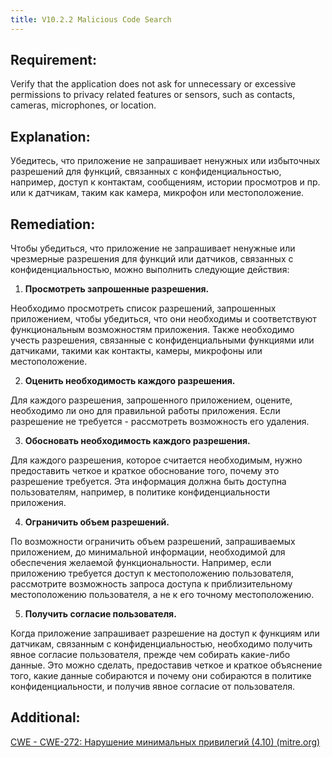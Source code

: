 ```yaml
---
title: V10.2.2 Malicious Code Search
---
```


## Requirement:

Verify that the application does not ask for unnecessary or excessive permissions to privacy related features or sensors, such as contacts, cameras, microphones, or location.

## Explanation:

Убедитесь, что приложение не запрашивает ненужных или избыточных разрешений для функций, связанных с конфиденциальностью, например, доступ к контактам, сообщениям, истории просмотров и пр. или к датчикам, таким как камера, микрофон или местоположение.

## Remediation:

Чтобы убедиться, что приложение не запрашивает ненужные или чрезмерные разрешения для функций или датчиков, связанных с конфиденциальностью, можно выполнить следующие действия:

1. **Просмотреть запрошенные разрешения.**

Необходимо просмотреть список разрешений, запрошенных приложением, чтобы убедиться, что они необходимы и соответствуют функциональным возможностям приложения. Также необходимо учесть разрешения, связанные с конфиденциальными функциями или датчиками, такими как контакты, камеры, микрофоны или местоположение.

2. **Оценить необходимость каждого разрешения.**

Для каждого разрешения, запрошенного приложением, оцените, необходимо ли оно для правильной работы приложения. Если разрешение не требуется - рассмотреть возможность его удаления.

3. **Обосновать необходимость каждого разрешения.**

Для каждого разрешения, которое считается необходимым, нужно предоставить четкое и краткое обоснование того, почему это разрешение требуется. Эта информация должна быть доступна пользователям, например, в политике конфиденциальности приложения.

4. **Ограничить объем разрешений.**

По возможности ограничить объем разрешений, запрашиваемых приложением, до минимальной информации, необходимой для обеспечения желаемой функциональности. Например, если приложению требуется доступ к местоположению пользователя, рассмотрите возможность запроса доступа к приблизительному местоположению пользователя, а не к его точному местоположению.

5. **Получить согласие пользователя.**

Когда приложение запрашивает разрешение на доступ к функциям или датчикам, связанным с конфиденциальностью, необходимо получить явное согласие пользователя, прежде чем собирать какие-либо данные. Это можно сделать, предоставив четкое и краткое объяснение того, какие данные собираются и почему они собираются в политике конфиденциальности, и получив явное согласие от пользователя.

## Additional:

[CWE - CWE-272: Нарушение минимальных привилегий (4.10) (mitre.org)](https://cwe.mitre.org/data/definitions/272.html)





